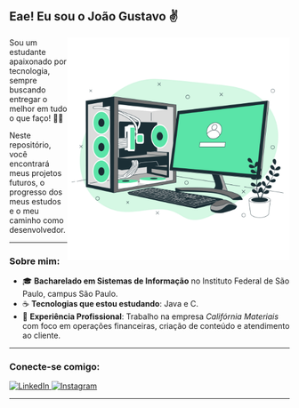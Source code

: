 ## Eae! Eu sou o João Gustavo ✌️

<img src="image.png" alt="ilustração de um computador" width="400px" align="right">

Sou um estudante apaixonado por tecnologia, sempre buscando entregar o melhor em tudo o que faço! 🎯💪

Neste repositório, você encontrará meus projetos futuros, o progresso dos meus estudos e o meu caminho como desenvolvedor.

---

### Sobre mim:

- 🎓 **Bacharelado em Sistemas de Informação** no Instituto Federal de São Paulo, campus São Paulo.
- ☕ **Tecnologias que estou estudando**: Java e C.
- 💼 **Experiência Profissional**: Trabalho na empresa *Califórnia Materiais* com foco em operações financeiras, criação de conteúdo e atendimento ao cliente.

---

### Conecte-se comigo:

<p align="left">
  <a href="https://www.linkedin.com/in/joão-gustavo-dos-santos/" title="LinkedIn">
    <img src="https://img.shields.io/badge/-Linkedin-0e76a8?style=flat-square&logo=Linkedin&logoColor=white" alt="LinkedIn" />
  </a>
  <a href="https://www.instagram.com/_joaogus_/" title="Instagram">
    <img src="https://img.shields.io/badge/-Instagram-DF0174?style=flat-square&labelColor=DF0174&logo=instagram&logoColor=white" alt="Instagram" />
  </a>
</p>

---
